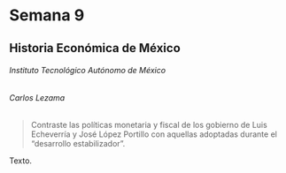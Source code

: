 # Semana 9

## Historia Económica de México

###### Instituto Tecnológico Autónomo de México

###### Carlos Lezama

> Contraste las políticas monetaria y fiscal de los gobierno de Luis Echeverría y José López Portillo con aquellas adoptadas durante el “desarrollo estabilizador”.

Texto.